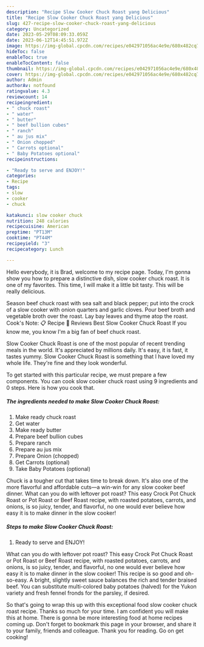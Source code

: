 ```yaml
---
description: "Recipe Slow Cooker Chuck Roast yang Delicious"
title: "Recipe Slow Cooker Chuck Roast yang Delicious"
slug: 427-recipe-slow-cooker-chuck-roast-yang-delicious
category: Uncategorized
date: 2023-05-29T08:09:33.059Z
date: 2023-06-12T14:45:51.972Z
image: https://img-global.cpcdn.com/recipes/e042971056ac4e9e/680x482cq70/slow-cooker-chuck-roast-recipe-main-photo.jpg
hideToc: false
enableToc: true
enableTocContent: false
thumbnail: https://img-global.cpcdn.com/recipes/e042971056ac4e9e/680x482cq70/slow-cooker-chuck-roast-recipe-main-photo.jpg
cover: https://img-global.cpcdn.com/recipes/e042971056ac4e9e/680x482cq70/slow-cooker-chuck-roast-recipe-main-photo.jpg
author: Admin
authorAv: notfound
ratingvalue: 4.3
reviewcount: 14
recipeingredient:
- " chuck roast"
- " water"
- " butter"
- " beef bullion cubes"
- " ranch"
- " au jus mix"
- " Onion chopped"
- " Carrots optional"
- " Baby Potatoes optional"
recipeinstructions:

- "Ready to serve and ENJOY!"
categories:
- Recipe
tags:
- slow
- cooker
- chuck

katakunci: slow cooker chuck 
nutrition: 248 calories
recipecuisine: American
preptime: "PT13M"
cooktime: "PT44M"
recipeyield: "3"
recipecategory: Lunch

---
```



Hello everybody, it is Brad, welcome to my recipe page. Today, I'm gonna show you how to prepare a distinctive dish, slow cooker chuck roast. It is one of my favorites. This time, I will make it a little bit tasty. This will be really delicious.

Season beef chuck roast with sea salt and black pepper; put into the crock of a slow cooker with onion quarters and garlic cloves. Pour beef broth and vegetable broth over the roast. Lay bay leaves and thyme atop the roast. Cook&#39;s Note: 📋 Recipe 💬 Reviews Best Slow Cooker Chuck Roast If you know me, you know I&#39;m a big fan of beef chuck roast.

Slow Cooker Chuck Roast is one of the most popular of recent trending meals in the world. It's appreciated by millions daily. It's easy, it is fast, it tastes yummy. Slow Cooker Chuck Roast is something that I have loved my whole life. They're fine and they look wonderful.


To get started with this particular recipe, we must prepare a few components. You can cook slow cooker chuck roast using 9 ingredients and 0 steps. Here is how you cook that.

<!--inarticleads1-->

##### The ingredients needed to make Slow Cooker Chuck Roast:

1. Make ready  chuck roast
1. Get  water
1. Make ready  butter
1. Prepare  beef bullion cubes
1. Prepare  ranch
1. Prepare  au jus mix
1. Prepare  Onion (chopped)
1. Get  Carrots (optional)
1. Take  Baby Potatoes (optional)


Chuck is a tougher cut that takes time to break down. It&#39;s also one of the more flavorful and affordable cuts—a win-win for any slow cooker beef dinner. What can you do with leftover pot roast? This easy Crock Pot Chuck Roast or Pot Roast or Beef Roast recipe, with roasted potatoes, carrots, and onions, is so juicy, tender, and flavorful, no one would ever believe how easy it is to make dinner in the slow cooker! 

<!--inarticleads2-->

##### Steps to make Slow Cooker Chuck Roast:


1. Ready to serve and ENJOY!

What can you do with leftover pot roast? This easy Crock Pot Chuck Roast or Pot Roast or Beef Roast recipe, with roasted potatoes, carrots, and onions, is so juicy, tender, and flavorful, no one would ever believe how easy it is to make dinner in the slow cooker! This recipe is so good and oh-so-easy. A bright, slightly sweet sauce balances the rich and tender braised beef. You can substitute multi-colored baby potatoes (halved) for the Yukon variety and fresh fennel fronds for the parsley, if desired. 

So that's going to wrap this up with this exceptional food slow cooker chuck roast recipe. Thanks so much for your time. I am confident you will make this at home. There is gonna be more interesting food at home recipes coming up. Don't forget to bookmark this page in your browser, and share it to your family, friends and colleague. Thank you for reading. Go on get cooking!
